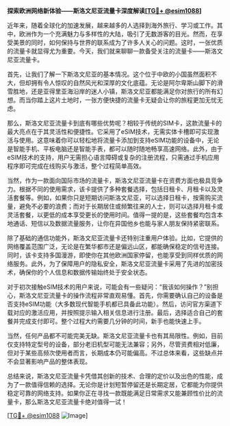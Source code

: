**探索欧洲网络新体验——斯洛文尼亚流量卡深度解读[[TG💪+ @esim1088](https://t.me/s/esim1088)]**

近年来，随着全球化的加速发展，越来越多的人选择到海外旅行、学习或工作。其中，欧洲作为一个充满魅力与多样性的大陆，吸引了无数游客的目光。然而，在享受美景的同时，如何保持与世界的联系成为了许多人关心的问题。这时，一张优质的流量卡就显得尤为重要。今天，我们就来聊聊一款备受关注的流量卡——斯洛文尼亚流量卡。

首先，让我们了解一下斯洛文尼亚的基本情况。这个位于中欧的小国虽然面积不大，但却拥有令人惊叹的自然风光和深厚的文化底蕴。无论是阿尔卑斯山脚下的滑雪胜地，还是亚得里亚海沿岸的迷人小镇，斯洛文尼亚都能满足你对旅行的所有幻想。而当你踏上这片土地时，一张方便快捷的流量卡无疑会让你的旅程更加无忧无虑。

那么，斯洛文尼亚流量卡到底有哪些优势呢？相较于传统的SIM卡，这款流量卡的最大亮点在于其灵活性和便捷性。它采用了eSIM技术，无需实体卡槽即可实现激活与使用。这意味着你可以轻松地将流量卡添加到支持eSIM功能的设备中，无论是智能手机、平板电脑还是智能手表，都可以随时随地畅享高速网络。此外，由于eSIM技术的支持，用户无需担心语言障碍或复杂的注册流程，只需通过手机应用程序即可完成在线购买与激活，整个过程简单高效。

当然，作为一款面向国际市场的流量卡，斯洛文尼亚流量卡在资费方面也极具竞争力。根据不同的使用需求，该卡提供了多种套餐选择，包括日租卡、月租卡以及灵活套餐等。例如，如果你只是短期访问斯洛文尼亚，可以选择日租卡，按需购买流量，避免不必要的浪费；而对于长期居住或频繁往来的人士，则可以选择月租卡或灵活套餐，以更低的成本享受更长的使用时间。值得一提的是，这些套餐均包含本地通话、短信以及数据流量服务，让你在异国他乡也能与家人朋友保持紧密联系。

除了基础的通信功能外，斯洛文尼亚流量卡还特别注重用户体验。比如，它提供的网络覆盖范围广泛，无论是在繁华都市还是偏远山区，都能确保稳定的信号连接。同时，该卡支持多国漫游，即使你在其他欧洲国家停留，也能享受到同样优质的网络服务。此外，为了保障用户的隐私安全，斯洛文尼亚流量卡采用了先进的加密技术，确保你的个人信息和数据传输始终处于安全状态。

对于初次接触eSIM技术的用户来说，可能会有一些疑问：“我该如何操作？”别担心，斯洛文尼亚流量卡的操作流程非常直观易懂。首先，你需要确认自己的设备是否支持eSIM功能（大多数现代智能手机都已具备此功能）。然后，访问官方渠道下载对应的激活应用，并按照提示输入相关信息进行注册。最后，选择适合自己的套餐并完成支付即可。整个过程大约需要几分钟的时间，新手也能快速上手。

当然，任何产品都不可能完美无缺。斯洛文尼亚流量卡也有其局限性。例如，目前仅支持特定型号的设备，部分老旧机型可能无法兼容；另外，尽管资费相对低廉，但对于某些高频次使用者而言，长期成本仍可能偏高。不过总体来看，这些缺点并不会显著影响产品的整体表现。

总结来说，斯洛文尼亚流量卡凭借其创新的技术、合理的定价以及出色的性能，成为了一款值得信赖的选择。无论你是计划短暂停留还是长期定居，它都能为你提供稳定可靠的网络支持。如果你正在寻找一款既能满足日常需求又能兼顾性价比的流量卡，那么斯洛文尼亚流量卡绝对值得一试！

[[TG💪+ @esim1088](https://t.me/s/esim1088) ![Image](https://i.postimg.cc/4NQfJmqS/Snipaste-2025-05-13-00-14-12.png)]
